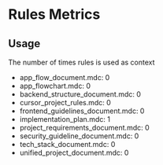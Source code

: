 # Rules Metrics

## Usage

The number of times rules is used as context

<!-- see cursor_project_rules.mdc for usage -->

- app_flow_document.mdc: 0
- app_flowchart.mdc: 0
- backend_structure_document.mdc: 0
- cursor_project_rules.mdc: 0
- frontend_guidelines_document.mdc: 0
- implementation_plan.mdc: 1
- project_requirements_document.mdc: 0
- security_guideline_document.mdc: 0
- tech_stack_document.mdc: 0
- unified_project_document.mdc: 0

